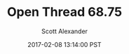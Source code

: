 ---
layout: podcast
title: "Open Thread 68.75"
author: Scott Alexander
description: https://slatestarcodex.com/2017/02/08/open-thread-68-75/
date: 2017-02-08 13:14:00 PST
length: 59429
duration: 15
guid: open-thread-68-75
---